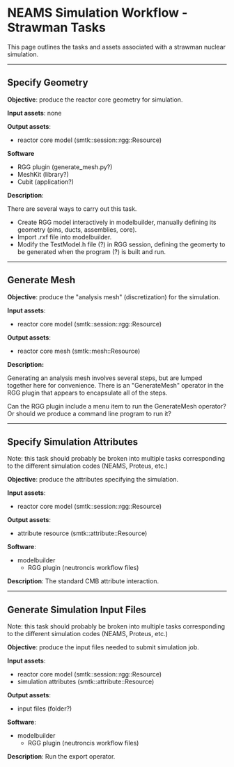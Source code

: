 # NEAMS Simulation Workflow - Strawman Tasks
This page outlines the tasks and assets associated with a strawman nuclear simulation.

----
## Specify Geometry
**Objective**: produce the reactor core geometry for simulation.

**Input assets**: none

**Output assets**:
* reactor core model (smtk::session::rgg::Resource)

**Software**
* RGG plugin (generate_mesh.py?)
* MeshKit (library?)
* Cubit (application?)

**Description**:

There are several ways to carry out this task.

* Create RGG model interactively in modelbuilder, manually defining its geometry (pins, ducts, assemblies, core).
* Import .rxf file into modelbuilder.
* Modify the TestModel.h file (?) in RGG session, defining the geomerty to be generated when the program (?) is built and run.


----
## Generate Mesh
**Objective**: produce the "analysis mesh" (discretization) for the simulation.

**Input assets**:
* reactor core model (smtk::session::rgg::Resource)

**Output assets**:
* reactor core mesh (smtk::mesh::Resource)

**Description:**

Generating an analysis mesh involves several steps, but are lumped together here for convenience. There is an "GenerateMesh" operator in the RGG plugin that appears to encapsulate all of the steps.

Can the RGG plugin include a menu item to run the GenerateMesh operator? Or should we produce a command line program to run it?

----
## Specify Simulation Attributes
Note: this task should probably be broken into multiple tasks corresponding to the different simulation codes (NEAMS, Proteus, etc.)

**Objective**: produce the attributes specifying the simulation.

**Input assets**:
* reactor core model (smtk::session::rgg::Resource)

**Output assets**:
* attribute resource (smtk::attribute::Resource)

**Software**:
* modelbuilder
  * RGG plugin (neutroncis workflow files)

**Description**:
The standard CMB attribute interaction.

----
## Generate Simulation Input Files
Note: this task should probably be broken into multiple tasks corresponding to the different simulation codes (NEAMS, Proteus, etc.)

**Objective**: produce the input files needed to submit simulation job.

**Input assets**:
* reactor core model (smtk::session::rgg::Resource)
* simulation attributes (smtk::attribute::Resource)

**Output assets**:
* input files (folder?)

**Software**:
* modelbuilder
  * RGG plugin (neutroncis workflow files)

**Description**:
Run the export operator.
